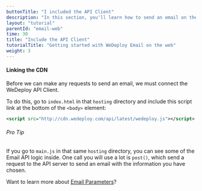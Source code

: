```yaml
---
buttonTitle: "I included the API Client"
description: "In this section, you'll learn how to send an email on the web using the WeDeploy API Client."
layout: "tutorial"
parentId: "email-web"
time: 30
title: "Include the API Client"
tutorialTitle: "Getting started with WeDeploy Email on the web"
weight: 3
---
```


#### Linking the CDN

Before we can make any requests to send an email, we must connect the WeDeploy API Client.

To do this, go to `index.html` in that `hosting` directory and include this script link at the bottom of the `<body>` element:

```xml
<script src="http://cdn.wedeploy.com/api/latest/wedeploy.js"></script>
```

<aside>

###### <span class="icon-16-star"></span> Pro Tip

If you go to `main.js` in that same `hosting` directory, you can see some of the Email API logic inside. One call you will use a lot is `post()`, which send a request to the API server to send an email with the information you have chosen. 

Want to learn more about [Email Parameters](/docs/email/sending-email.html)?

</aside>



      
